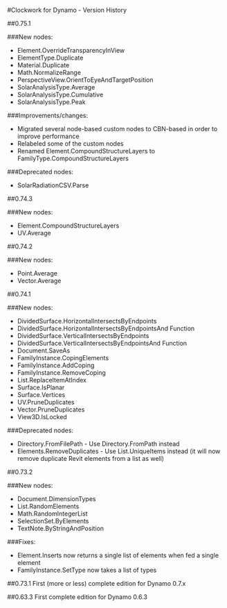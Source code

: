 #Clockwork for Dynamo - Version History

##0.75.1

###New nodes:
- Element.OverrideTransparencyInView
- ElementType.Duplicate
- Material.Duplicate
- Math.NormalizeRange
- PerspectiveView.OrientToEyeAndTargetPosition
- SolarAnalysisType.Average
- SolarAnalysisType.Cumulative
- SolarAnalysisType.Peak

###Improvements/changes:
- Migrated several node-based custom nodes to CBN-based in order to improve performance
- Relabeled some of the custom nodes
- Renamed Element.CompoundStructureLayers to FamilyType.CompoundStructureLayers

###Deprecated nodes:
- SolarRadiationCSV.Parse

##0.74.3

###New nodes:
- Element.CompoundStructureLayers
- UV.Average

##0.74.2

###New nodes:
- Point.Average
- Vector.Average

##0.74.1

###New nodes:
- DividedSurface.HorizontalIntersectsByEndpoints
- DividedSurface.HorizontalIntersectsByEndpointsAnd Function
- DividedSurface.VerticalIntersectsByEndpoints
- DividedSurface.VerticalIntersectsByEndpointsAnd Function
- Document.SaveAs
- FamilyInstance.CopingElements
- FamilyInstance.AddCoping
- FamilyInstance.RemoveCoping
- List.ReplaceItemAtIndex
- Surface.IsPlanar
- Surface.Vertices
- UV.PruneDuplicates
- Vector.PruneDuplicates
- View3D.IsLocked

###Deprecated nodes:
- Directory.FromFilePath - Use Directory.FromPath instead
- Elements.RemoveDuplicates - Use List.UniqueItems instead (it will now remove duplicate Revit elements from a list as well)

##0.73.2

###New nodes:
- Document.DimensionTypes
- List.RandomElements
- Math.RandomIntegerList
- SelectionSet.ByElements
- TextNote.ByStringAndPosition

###Fixes:
- Element.Inserts now returns a single list of elements when fed a single element
- FamilyInstance.SetType now takes a list of types 

##0.73.1
First (more or less) complete edition for Dynamo 0.7.x

##0.63.3
First complete edition for Dynamo 0.6.3